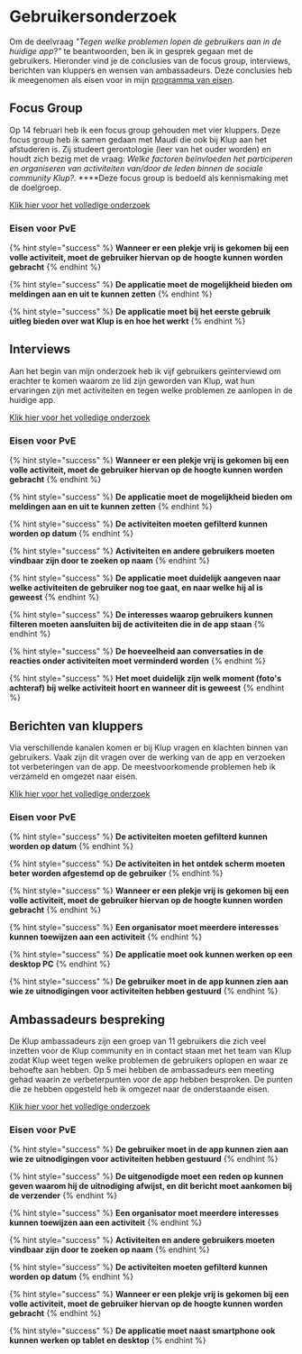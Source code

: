 # Gebruikersonderzoek

Om de deelvraag _"Tegen welke problemen lopen de gebruikers aan in de huidige app?"_  te beantwoorden, ben ik in gesprek gegaan met de gebruikers. Hieronder vind je de conclusies van de focus group, interviews, berichten van kluppers en wensen van ambassadeurs. Deze conclusies heb ik meegenomen als eisen voor in mijn [programma van eisen](programma-van-eisen.md).

## Focus Group

Op 14 februari heb ik een focus group gehouden met vier kluppers. Deze focus group heb ik samen gedaan met Maudi die ook bij Klup aan het afstuderen is. Zij studeert gerontologie \(leer van het ouder worden\) en houdt zich bezig met de vraag: _Welke factoren beïnvloeden het participeren en organiseren van activiteiten van/door de leden binnen de sociale community Klup?._ ****Deze focus group is bedoeld als kennismaking met de doelgroep.

[Klik hier voor het volledige onderzoek](https://ninavdberg92.gitbook.io/klup-redesign-productbiografie/verkenning/de-kluppers/focus-group)

### Eisen voor PvE

{% hint style="success" %}
**Wanneer er een plekje vrij is gekomen bij een volle activiteit, moet de gebruiker hiervan op de hoogte kunnen worden gebracht**
{% endhint %}

{% hint style="success" %}
**De applicatie moet de mogelijkheid bieden om meldingen aan en uit te kunnen zetten**
{% endhint %}

{% hint style="success" %}
**De applicatie moet bij het eerste gebruik uitleg bieden over wat Klup is en hoe het werkt**
{% endhint %}

## Interviews

Aan het begin van mijn onderzoek heb ik vijf gebruikers geïnterviewd om erachter te komen waarom ze lid zijn geworden van Klup, wat hun ervaringen zijn met activiteiten en tegen welke problemen ze aanlopen in de huidige app.

[Klik hier voor het volledige onderzoek](https://ninavdberg92.gitbook.io/klup-redesign-productbiografie/verkenning/de-kluppers/interviews)

### Eisen voor PvE

{% hint style="success" %}
**Wanneer er een plekje vrij is gekomen bij een volle activiteit, moet de gebruiker hiervan op de hoogte kunnen worden gebracht**
{% endhint %}

{% hint style="success" %}
**De applicatie moet de mogelijkheid bieden om meldingen aan en uit te kunnen zetten**
{% endhint %}

{% hint style="success" %}
**De activiteiten moeten gefilterd kunnen worden op datum**
{% endhint %}

{% hint style="success" %}
**Activiteiten en andere gebruikers moeten vindbaar zijn door te zoeken op naam**
{% endhint %}

{% hint style="success" %}
**De applicatie moet duidelijk aangeven naar welke activiteiten de gebruiker nog toe gaat, en naar welke hij al is geweest**
{% endhint %}

{% hint style="success" %}
**De interesses waarop gebruikers kunnen filteren moeten aansluiten bij de activiteiten die in de app staan**
{% endhint %}

{% hint style="success" %}
**De hoeveelheid aan conversaties in de reacties onder activiteiten moet verminderd worden**
{% endhint %}

{% hint style="success" %}
**Het moet duidelijk zijn welk moment \(foto's achteraf\) bij welke activiteit hoort en wanneer dit is geweest**
{% endhint %}

## Berichten van kluppers

Via verschillende kanalen komen er bij Klup vragen en klachten binnen van gebruikers. Vaak zijn dit vragen over de werking van de app en verzoeken tot verbeteringen van de app. De meestvoorkomende problemen heb ik verzameld en omgezet naar eisen.

[Klik hier voor het volledige onderzoek](https://ninavdberg92.gitbook.io/klup-redesign-productbiografie/verkenning/de-kluppers/klachten-van-kluppers)

### Eisen voor PvE

{% hint style="success" %}
**De activiteiten moeten gefilterd kunnen worden op datum**
{% endhint %}

{% hint style="success" %}
**De activiteiten in het ontdek scherm moeten beter worden afgestemd op de gebruiker**
{% endhint %}

{% hint style="success" %}
**Wanneer er een plekje vrij is gekomen bij een volle activiteit, moet de gebruiker hiervan op de hoogte kunnen worden gebracht**
{% endhint %}

{% hint style="success" %}
**Een organisator moet meerdere interesses kunnen toewijzen aan een activiteit**
{% endhint %}

{% hint style="success" %}
**De applicatie moet ook kunnen werken op een desktop PC**
{% endhint %}

{% hint style="success" %}
**De gebruiker moet in de app kunnen zien aan wie ze uitnodigingen voor activiteiten hebben gestuurd**
{% endhint %}

## Ambassadeurs bespreking

De Klup ambassadeurs zijn een groep van 11 gebruikers die zich veel inzetten voor de Klup community en in contact staan met het team van Klup zodat Klup weet tegen welke problemen de gebruikers oplopen en waar ze behoefte aan hebben. Op 5 mei hebben de ambassadeurs een meeting gehad waarin ze verbeterpunten voor de app hebben besproken. De punten die ze hebben opgesteld heb ik omgezet naar de onderstaande eisen.

[Klik hier voor het volledige onderzoek](https://ninavdberg92.gitbook.io/klup-redesign-productbiografie/verkenning/de-kluppers/ambassadeurs-bespreking)

### Eisen voor PvE

{% hint style="success" %}
**De gebruiker moet in de app kunnen zien aan wie ze uitnodigingen voor activiteiten hebben gestuurd**
{% endhint %}

{% hint style="success" %}
**De uitgenodigde moet een reden op kunnen geven waarom hij de uitnodiging afwijst, en dit bericht moet aankomen bij de verzender**
{% endhint %}

{% hint style="success" %}
**Een organisator moet meerdere interesses kunnen toewijzen aan een activiteit**
{% endhint %}

{% hint style="success" %}
**Activiteiten en andere gebruikers moeten vindbaar zijn door te zoeken op naam**
{% endhint %}

{% hint style="success" %}
**De activiteiten moeten gefilterd kunnen worden op datum**
{% endhint %}

{% hint style="success" %}
**Wanneer er een plekje vrij is gekomen bij een volle activiteit, moet de gebruiker hiervan op de hoogte kunnen worden gebracht**
{% endhint %}

{% hint style="success" %}
**De applicatie moet naast smartphone ook kunnen werken op tablet en desktop**
{% endhint %}

